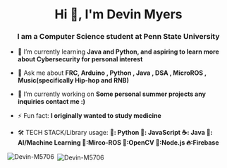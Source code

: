 <h1 align="center">Hi 👋, I'm Devin Myers</h1>
<h3 align="center"> I am a Computer Science student at Penn State University</h3>

- 🌱 I’m currently learning **Java and Python, and aspiring to learn more about Cybersecurity for personal interest**

- 💬 Ask me about **FRC, Arduino , Python , Java , DSA , MicroROS , Music(specifically Hip-hop and RNB)**

- 🔭 I’m currently working on **Some personal summer projects any inquiries contact me :)**

- ⚡ Fun fact: **I originally wanted to study medicine**

- 🛠️ TECH STACK/Library usage: **🐍: Python 📜: JavaScript  ☕: Java  🤖: AI/Machine Learning  🦾:Mirco-ROS 👀:OpenCV   🐢:Node.js  🔥:Firebase**

<p><img align="left" src="https://github-readme-stats.vercel.app/api/top-langs?username=Devin-M5706&show_icons=true&locale=en&theme=tokyonight&layout=compact" alt="Devin-M5706" /></p>

<p>&nbsp;<img align="center" src="https://github-readme-stats.vercel.app/api?username=Devin-M5706&show_icons=true&theme=tokyonight&locale=en" alt="Devin-M5706" /></p>


<!--
**Devin-M5706/Devin-M5706** is a ✨ _special_ ✨ repository because its `README.md` (this file) appears on your GitHub profile.

Here are some ideas to get you started:

- 🔭 I’m currently working on ...
- 🌱 I’m currently learning ...
- 👯 I’m looking to collaborate on ...
- 🤔 I’m looking for help with ...
- 💬 Ask me about ...
- 📫 How to reach me: ...
- 😄 Pronouns: ...
- ⚡ Fun fact: ...
[![Anurag's GitHub stats](https://github-readme-stats.vercel.app/apiDevin-M5706anuraghazra)](https://github.com/anuraghazra/github-readme-stats)
-->
